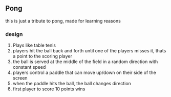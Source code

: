 ## Pong

this is just a tribute to pong, made for learning reasons

### design

1. Plays like table tenis
2. players hit the ball back and forth until one of the players misses it, thats a point to the scoring player
3. the ball is served at the middle of the field in a random direction with constant speed
4. players control a paddle that can move up/down on their side of the screen
5. when the paddle hits the ball, the ball changes direction
6. first player to score 10 points wins
